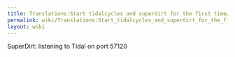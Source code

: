 ```yaml
---
title: Translations:Start tidalcycles and superdirt for the first time/30/en
permalink: wiki/Translations:Start_tidalcycles_and_superdirt_for_the_first_time/30/en/
layout: wiki
---
```


SuperDirt: listening to Tidal on port 57120
